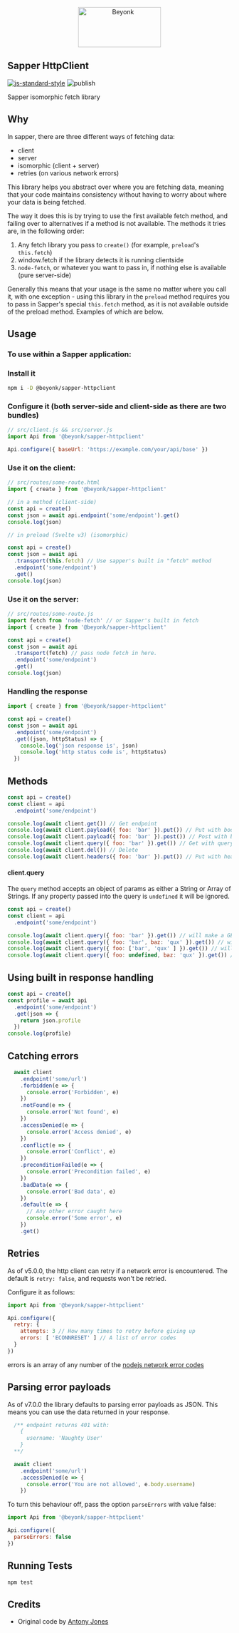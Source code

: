 <p align="center">
  <img width="186" height="90" src="https://user-images.githubusercontent.com/218949/44782765-377e7c80-ab80-11e8-9dd8-fce0e37c235b.png" alt="Beyonk" />
</p>

## Sapper HttpClient

[![js-standard-style](https://img.shields.io/badge/code%20style-standard-brightgreen.svg)](http://standardjs.com) ![publish](https://github.com/beyonk-adventures/sapper-httpclient/workflows/publish/badge.svg?branch=master)

Sapper isomorphic fetch library

## Why

In sapper, there are three different ways of fetching data:

* client
* server
* isomorphic (client + server)
* retries (on various network errors)

This library helps you abstract over where you are fetching data, meaning that your code maintains consistency without having to worry about where your data is being fetched.

The way it does this is by trying to use the first available fetch method, and failing over to alternatives if a  method is not available. The methods it tries are, in the following order:

1. Any fetch library you pass to `create()` (for example, `preload`'s `this.fetch`)
1. window.fetch if the library detects it is running clientside
1. `node-fetch`, or whatever you want to pass in, if nothing else is available (pure server-side)

Generally this means that your usage is the same no matter where you call it, with one exception - using this library in the `preload` method requires you to pass in Sapper's special `this.fetch` method, as it is not available outside of the preload method. Examples of which are below.

## Usage

### To use within a Sapper application:

### Install it

```bash
npm i -D @beyonk/sapper-httpclient
```

### Configure it (both server-side and client-side as there are two bundles)

```js
// src/client.js && src/server.js
import Api from '@beyonk/sapper-httpclient'

Api.configure({ baseUrl: 'https://example.com/your/api/base' })
```

### Use it on the client:

```js
// src/routes/some-route.html
import { create } from '@beyonk/sapper-httpclient'

// in a method (client-side)
const api = create()
const json = await api.endpoint('some/endpoint').get()
console.log(json)

// in preload (Svelte v3) (isomorphic)

const api = create()
const json = await api
  .transport(this.fetch) // Use sapper's built in "fetch" method
  .endpoint('some/endpoint')
  .get()
console.log(json)
```

### Use it on the server:

```js
// src/routes/some-route.js
import fetch from 'node-fetch' // or Sapper's built in fetch
import { create } from '@beyonk/sapper-httpclient'

const api = create()
const json = await api
  .transport(fetch) // pass node fetch in here.
  .endpoint('some/endpoint')
  .get()
console.log(json)
```

### Handling the response

```js
import { create } from '@beyonk/sapper-httpclient'

const api = create()
const json = await api
  .endpoint('some/endpoint')
  .get((json, httpStatus) => {
    console.log('json response is', json)
    console.log('http status code is', httpStatus)
  })
```

## Methods

```js
const api = create()
const client = api
  .endpoint('some/endpoint')

console.log(await client.get()) // Get endpoint
console.log(await client.payload({ foo: 'bar' }).put()) // Put with body
console.log(await client.payload({ foo: 'bar' }).post()) // Post with body
console.log(await client.query({ foo: 'bar' }).get()) // Get with query
console.log(await client.del()) // Delete
console.log(await client.headers({ foo: 'bar' }).put()) // Put with headers
```

#### client.query

The `query` method accepts an object of params as either a String or Array of Strings.
If any property passed into the query is `undefined` it will be ignored. 

```js
const api = create()
const client = api
  .endpoint('some/endpoint')

console.log(await client.query({ foo: 'bar' }).get()) // will make a GET request to 'some/endpoint?foo=bar'
console.log(await client.query({ foo: 'bar', baz: 'qux' }).get()) // will make a GET request to 'some/endpoint?foo=bar&baz=qux
console.log(await client.query({ foo: ['bar', 'qux' ] }).get()) // will make a GET request to 'some/endpoint?foo=bar&foo=qux
console.log(await client.query({ foo: undefined, baz: 'qux' }).get()) // will make a GET request to 'some/endpoint?baz=qux

```

## Using built in response handling

```js
const api = create()
const profile = await api
  .endpoint('some/endpoint')
  .get(json => {
    return json.profile
  })
console.log(profile)
```

## Catching errors

```js
  await client
    .endpoint('some/url')
    .forbidden(e => {
      console.error('Forbidden', e)
    })
    .notFound(e => {
      console.error('Not found', e)
    })
    .accessDenied(e => {
      console.error('Access denied', e)
    })
    .conflict(e => {
      console.error('Conflict', e)
    })
    .preconditionFailed(e => {
      console.error('Precondition failed', e)
    })
    .badData(e => {
      console.error('Bad data', e)
    })
    .default(e => {
      // Any other error caught here
      console.error('Some error', e)
    })
    .get()
```

## Retries

As of v5.0.0, the http client can retry if a network error is encountered. The default is `retry: false`, and requests won't be retried.

Configure it as follows:

```js
import Api from '@beyonk/sapper-httpclient'

Api.configure({
  retry: {
    attempts: 3 // How many times to retry before giving up
    errors: [ 'ECONNRESET' ] // A list of error codes
  }
})
```

errors is an array of any number of the [nodejs network error codes](https://nodejs.org/api/errors.html#errors_common_system_errors)


## Parsing error payloads

As of v7.0.0 the library defaults to parsing error payloads as JSON. This means you can use the data returned in your response.

```js
  /** endpoint returns 401 with:
    {
      username: 'Naughty User'
    }
  **/

  await client
    .endpoint('some/url')
    .accessDenied(e => {
      console.error('You are not allowed', e.body.username)
    })
```

To turn this behaviour off, pass the option `parseErrors` with value false:

```js
import Api from '@beyonk/sapper-httpclient'

Api.configure({
  parseErrors: false
})
```

## Running Tests

```sh
npm test
```

## Credits

* Original code by [Antony Jones](https://github.com/antony)
